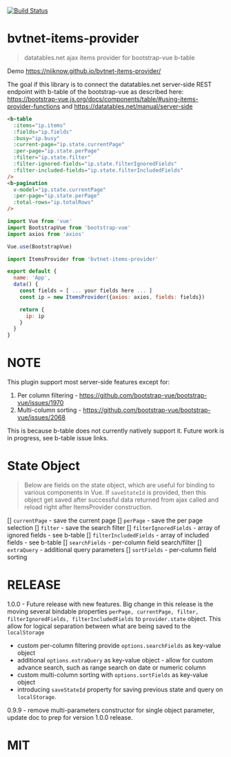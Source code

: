 [![Build Status](https://travis-ci.org/niiknow/bvtnet-items-provider.svg?branch=master)](https://travis-ci.org/niiknow/bvtnet-items-provider)
# bvtnet-items-provider
> datatables.net ajax items provider for bootstrap-vue b-table

Demo https://niiknow.github.io/bvtnet-items-provider/

The goal if this library is to connect the datatables.net server-side REST endpoint with b-table of the bootstrap-vue as described here:
https://bootstrap-vue.js.org/docs/components/table/#using-items-provider-functions and
https://datatables.net/manual/server-side

```html
<b-table 
  :items="ip.items"
  :fields="ip.fields"
  :busy="ip.busy"
  :current-page="ip.state.currentPage"
  :per-page="ip.state.perPage"
  :filter="ip.state.filter"
  :filter-ignored-fields="ip.state.filterIgnoredFields"
  :filter-included-fields="ip.state.filterIncludedFields"
/>
<b-pagination
  v-model="ip.state.currentPage"
  :per-page="ip.state.perPage"
  :total-rows="ip.totalRows"
/>
```

```js
import Vue from 'vue'
import BootstrapVue from 'bootstrap-vue'
import axios from 'axios'

Vue.use(BootstrapVue)

import ItemsProvider from 'bvtnet-items-provider'

export default {
  name: 'App',
  data() {
    const fields = [ ... your fields here ... ]
    const ip = new ItemsProvider({axios: axios, fields: fields})

    return {
      ip: ip
    }
  }
}
````
# NOTE
This plugin support most server-side features except for:

1. Per column filtering - https://github.com/bootstrap-vue/bootstrap-vue/issues/1970
2. Multi-column sorting - https://github.com/bootstrap-vue/bootstrap-vue/issues/2068

This is because b-table does not currently natively support it.  Future work is in progress, see b-table issue links.

# State Object
> Below are fields on the state object, which are useful for binding to various components in Vue.  If `saveStateId` is provided, then this object get saved after successful data returned from ajax called and reload right after ItemsProvider construction.

[] `currentPage` - save the current page
[] `perPage` - save the per page selection
[] `filter` - save the search filter
[] `filterIgnoredFields` - array of ignored fields - see b-table
[] `filterIncludedFields` - array of included fields - see b-table
[] `searchFields` - per-column field search/filter
[] `extraQuery` - additional query parameters
[] `sortFields` - per-column field sorting

# RELEASE
1.0.0 - Future release with new features.  Big change in this release is the moving several bindable properties `perPage, currentPage, filter, filterIgnoredFields, filterIncludedFields` to `provider.state` object.  This allow for logical separation between what are being saved to the `localStorage`

* custom per-column filtering provide `options.searchFields` as key-value object
* additional `options.extraQuery` as key-value object - allow for custom advance search, such as range search on date or numeric column
* custom multi-column sorting with `options.sortFields` as key-value object
* introducing `saveStateId` property for saving previous state and query on `localStorage`.  

0.9.9 - remove multi-parameters constructor for single object parameter, update doc to prep for version 1.0.0 release.

# MIT
